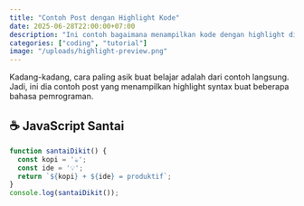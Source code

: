 ```yaml
---
title: "Contoh Post dengan Highlight Kode"
date: 2025-06-28T22:00:00+07:00
description: "Ini contoh bagaimana menampilkan kode dengan highlight di Hugo + Tailwind CSS + Dark Mode."
categories: ["coding", "tutorial"]
image: "/uploads/highlight-preview.png"
---
```


Kadang-kadang, cara paling asik buat belajar adalah dari contoh langsung. Jadi, ini dia contoh post yang menampilkan highlight syntax buat beberapa bahasa pemrograman.

## ☕ JavaScript Santai

```js
function santaiDikit() {
  const kopi = '☕';
  const ide = '💡';
  return `${kopi} + ${ide} = produktif`;
}
console.log(santaiDikit());
